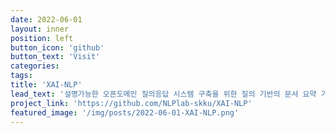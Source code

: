 ```yaml
---
date: 2022-06-01
layout: inner
position: left
button_icon: 'github'
button_text: 'Visit'
categories:
tags:
title: 'XAI-NLP'
lead_text: '설명가능한 오픈도메인 질의응답 시스템 구축을 위한 질의 기반의 문서 요약 기술 연구 및 데이터'
project_link: 'https://github.com/NLPlab-skku/XAI-NLP'
featured_image: '/img/posts/2022-06-01-XAI-NLP.png'
---
```


